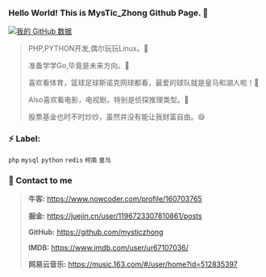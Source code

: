 ### Hello World! This is MysTic_Zhong Github Page. 👋

[![我的 GitHub 数据](https://github-readme-stats.vercel.app/api?username=mysticzhong)]()

> PHP,PYTHON开发,偶尔玩玩Linux。🔭
>
> 准备学学Go,毕竟是未来方向。👯
>
> 喜欢看体育，篮球足球斯诺克网球都看，最爱的球队就是皇马和湖人啦！🌱
>
> Also喜欢看电影，电视剧，特别是侦探推理类型。🤔
> 
> 股票基金也时不时炒炒，虽然并没有能让我财富自由。😄

### ⚡ Label:

`php`  `mysql`  `python`  `redis`  `柯南`  `皇马`


### 💬 Contact to me

> **牛客:** https://www.nowcoder.com/profile/160703765
> 
> **掘金:** https://juejin.cn/user/1196723307810861/posts
>
> **GitHub:** https://github.com/mysticzhong
>
> **IMDB:** https://www.imdb.com/user/ur67107036/
>
> **网易云音乐:** https://music.163.com/#/user/home?id=512835397

